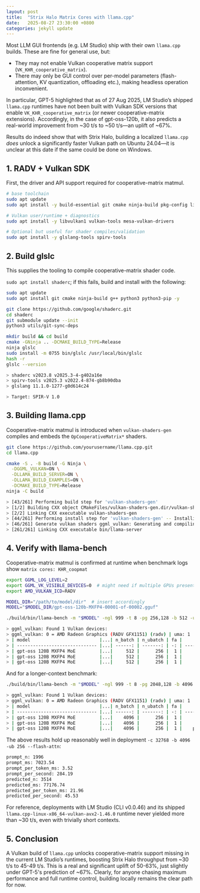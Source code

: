 ```yaml
---
layout: post
title:  "Strix Halo Matrix Cores with llama.cpp"
date:   2025-08-27 23:30:00 +0800
categories: jekyll update
---
```


Most LLM GUI frontends (e.g. LM Studio) ship with their own `llama.cpp` builds. These are fine for general use, but:

- They may not enable Vulkan cooperative matrix support (`VK_KHR_cooperative_matrix`).
- There may only be GUI control over per-model parameters (flash-attention, KV quantization, offloading etc.), making headless operation inconvenient.

In particular, GPT-5 highlighted that as of 27 Aug 2025, LM Studio’s shipped `llama.cpp` runtimes have not been built with Vulkan SDK versions that enable `VK_KHR_cooperative_matrix` (or newer cooperative-matrix extensions). Accordingly, in the case of gpt-oss-120b, it also predicts a real-world improvement from ~30 t/s to ~50 t/s—an uplift of ~67%.

Results do indeed show that with Strix Halo, building a localized `llama.cpp` *does* unlock a significantly faster Vulkan path on Ubuntu 24.04—it is unclear at this date if the same could be done on Windows.

## 1. RADV + Vulkan SDK

First, the driver and API support required for cooperative-matrix matmul.

```bash
# base toolchain
sudo apt update
sudo apt install -y build-essential git cmake ninja-build pkg-config libcurl4-openssl-dev

# Vulkan user/runtime + diagnostics
sudo apt install -y libvulkan1 vulkan-tools mesa-vulkan-drivers

# Optional but useful for shader compiles/validation
sudo apt install -y glslang-tools spirv-tools
```

## 2. Build glslc

This supplies the tooling to compile cooperative-matrix shader code.

`sudo apt install shaderc`; if this fails, build and install with the following:

```bash
sudo apt update
sudo apt install git cmake ninja-build g++ python3 python3-pip -y

git clone https://github.com/google/shaderc.git
cd shaderc
git submodule update --init
python3 utils/git-sync-deps

mkdir build && cd build
cmake -GNinja .. -DCMAKE_BUILD_TYPE=Release
ninja glslc
sudo install -m 0755 bin/glslc /usr/local/bin/glslc
hash -r
glslc --version

> shaderc v2023.8 v2025.3-4-g402a16e
> spirv-tools v2025.3 v2022.4-874-gb8b90dba
> glslang 11.1.0-1277-g0d614c24

> Target: SPIR-V 1.0
```

## 3. Building llama.cpp

Cooperative-matrix matmul is introduced when `vulkan-shaders-gen` compiles and embeds the `OpCooperativeMatrix*` shaders.

```bash
git clone https://github.com/yourusername/llama.cpp.git
cd llama.cpp

cmake -S . -B build -G Ninja \
  -DGGML_VULKAN=ON \
  -DLLAMA_BUILD_SERVER=ON \
  -DLLAMA_BUILD_EXAMPLES=ON \
  -DCMAKE_BUILD_TYPE=Release
ninja -C build

> [43/261] Performing build step for 'vulkan-shaders-gen'
> [1/2] Building CXX object CMakeFiles/vulkan-shaders-gen.dir/vulkan-shaders-gen.cpp.o
> [2/2] Linking CXX executable vulkan-shaders-gen
> [44/261] Performing install step for 'vulkan-shaders-gen' -- Installing: ...
> [46/261] Generate vulkan shaders ggml_vulkan: Generating and compiling shaders to SPIR-V
> [261/261] Linking CXX executable bin/llama-server
```

## 4. Verify with llama-bench

Cooperative-matrix matmul is confirmed at runtime when benchmark logs show `matrix cores: KHR_coopmat`

```bash
export GGML_LOG_LEVEL=2
export GGML_VK_VISIBLE_DEVICES=0  # might need if multiple GPUs present
export AMD_VULKAN_ICD=RADV

MODEL_DIR="/path/to/model/dir"  # insert accordingly
MODEL="$MODEL_DIR/gpt-oss-120b-MXFP4-00001-of-00002.gguf"

./build/bin/llama-bench -m "$MODEL" -ngl 999 -t 8 -pg 256,128 -b 512 -ub 256 -fa 1

> ggml_vulkan: Found 1 Vulkan devices:
> ggml_vulkan: 0 = AMD Radeon Graphics (RADV GFX1151) (radv) | uma: 1 | fp16: 1 | bf16: 0 | warp size: 64 | shared memory: 65536 | int dot: 1 | matrix cores: KHR_coopmat
> | model                          |...| n_batch | n_ubatch | fa |            test |                  t/s |
> | ------------------------------ |...| ------: | -------: | -: | --------------: | -------------------: |
> | gpt-oss 120B MXFP4 MoE         |...|     512 |      256 |  1 |           pp512 |       339.22 ± 14.16 |
> | gpt-oss 120B MXFP4 MoE         |...|     512 |      256 |  1 |           tg128 |         48.88 ± 0.05 |
> | gpt-oss 120B MXFP4 MoE         |...|     512 |      256 |  1 |     pp256+tg128 |        111.92 ± 0.24 |
```

And for a longer-context benchmark:

```bash
./build/bin/llama-bench -m "$MODEL" -ngl 999 -t 8 -pg 2048,128 -b 4096 -ub 256 -fa 1

> ggml_vulkan: Found 1 Vulkan devices:
> ggml_vulkan: 0 = AMD Radeon Graphics (RADV GFX1151) (radv) | uma: 1 | fp16: 1 | bf16: 0 | warp size: 64 | shared memory: 65536 | int dot: 1 | matrix cores: KHR_coopmat
> | model                          |...| n_batch | n_ubatch | fa |            test |                  t/s |
> | ------------------------------ |...| ------: | -------: | -: | --------------: | -------------------: |
> | gpt-oss 120B MXFP4 MoE         |...|    4096 |      256 |  1 |           pp512 |       339.07 ± 15.09 |
> | gpt-oss 120B MXFP4 MoE         |...|    4096 |      256 |  1 |           tg128 |         48.95 ± 0.02 |
> | gpt-oss 120B MXFP4 MoE         |...|    4096 |      256 |  1 |    pp2048+tg128 |        242.73 ± 0.67 |
```

The above results hold up reasonably well in deployment `-c 32768 -b 4096 -ub 256 --flash-attn`:

```bash
prompt_n: 1996
prompt_ms: 7023.54
prompt_per_token_ms: 3.52
prompt_per_second: 284.19
predicted_n: 3514
predicted_ms: 77176.74
predicted_per_token_ms: 21.96
predicted_per_second: 45.53
```

For reference, deployments with LM Studio (CLI v0.0.46) and its shipped `llama.cpp-linux-x86_64-vulkan-avx2-1.46.0` runtime never yielded more than ~30 t/s, even with trivially short contexts.

## 5. Conclusion

A Vulkan build of `llama.cpp` unlocks cooperative-matrix support missing in the current LM Studio’s runtimes, boosting Strix Halo throughput from ~30 t/s to 45-49 t/s. This is a real and significant uplift of 50-63%, just slightly under GPT-5's prediction of ~67%. Clearly, for anyone chasing maximum performance and full runtime control, building locally remains the clear path for now.
